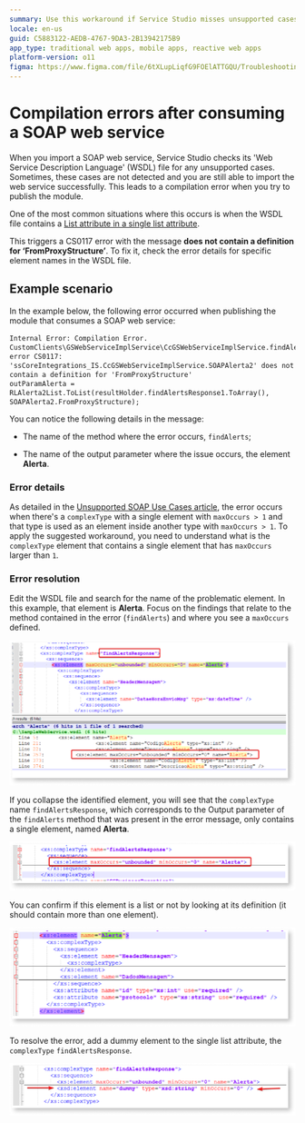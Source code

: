 ```yaml
---
summary: Use this workaround if Service Studio misses unsupported cases when importing SOAP web services, leading to CS0117 errors, often caused by nested list attributes.
locale: en-us
guid: C5883122-AEDB-4767-9DA3-2B13942175B9
app_type: traditional web apps, mobile apps, reactive web apps
platform-version: o11
figma: https://www.figma.com/file/6tXLupLiqfG9FOElATTGQU/Troubleshooting?type=design&node-id=3367%3A23&mode=design&t=xXsxbR6xHsAFDPkM-1
---
```


# Compilation errors after consuming a SOAP web service

When you import a SOAP web service, Service Studio checks its 'Web Service Description Language' (WSDL) file for any unsupported cases. Sometimes, these cases are not detected and you are still able to import the web service successfully. This leads to a compilation error when you try to publish the module.


One of the most common situations where this occurs is when the WSDL file contains a [List attribute in a single list attribute](https://success.outsystems.com/documentation/11/extensibility_and_integration/soap/consuming_soap_web_services/unsupported_soap_use_cases/#list-attribute-in-a-single-list-attribute). 

This triggers a CS0117 error with the message **does not contain a definition for ‘FromProxyStructure’**. To fix it, check the error details for specific element names in the WSDL file.

## Example scenario

In the example below, the following error occurred when publishing the module that consumes a SOAP web service:

```
Internal Error: Compilation Error.
CustomClients\GSWebServiceImplService\CcGSWebServiceImplService.findAlerts.cs(110,95): error CS0117: 'ssCoreIntegrations_IS.CcGSWebServiceImplService.SOAPAlerta2' does not contain a definition for 'FromProxyStructure'
outParamAlerta = RLAlerta2List.ToList(resultHolder.findAlertsResponse1.ToArray(), SOAPAlerta2.FromProxyStructure);

```
You can notice the following details in the message:
* The name of the method where the error occurs, `findAlerts`;

* The name of the output parameter where the issue occurs, the element **Alerta**.

### Error details

As detailed in the [Unsupported SOAP Use Cases article](https://success.outsystems.com/documentation/11/extensibility_and_integration/soap/consuming_soap_web_services/unsupported_soap_use_cases/#list-attribute-in-a-single-list-attribute), the error occurs when there's a `complexType` with a single element with `maxOccurs > 1` and that type is used as an element inside another type with `maxOccurs > 1`. To apply the suggested workaround, you need to understand what is the `complexType` element that contains a single element that has `maxOccurs` larger than `1`. 

### Error resolution

Edit the WSDL file and search for the name of the problematic element. In this example, that element is **Alerta**. Focus on the findings that relate to the method contained in the error (`findAlerts`) and where you see a `maxOccurs` defined.

![Screenshot of a WSDL file with the maxOccurs attribute highlighted, indicating the presence of a list attribute.](images/maxoccurs-defined.png "WSDL File Highlighting maxOccurs Attribute")

If you collapse the identified element, you will see that the `complexType` name `findAlertsResponse`, which corresponds to the Output parameter of the `findAlerts` method that was present in the error message, only contains a single element, named **Alerta**.

![Close-up view of a collapsed complexType element in a WSDL file, showing the single list attribute named Alerta.](images/maxoccurs-defined-2.png "Collapsed ComplexType Element in WSDL File")

You can confirm if this element is a list or not by looking at its definition (it should contain more than one element).

![Detailed view of the list element definition within a WSDL file, confirming the presence of multiple elements.](images/maxoccurs-defined-3.png "Definition of List Element in WSDL File")

To resolve the error, add a dummy element to the single list attribute, the `complexType` `findAlertsResponse`.

![Modified WSDL file showing an added dummy element to the complexType to resolve the error.](images/maxoccurs-defined-4.png "WSDL File with Added Dummy Element")

